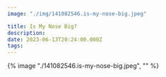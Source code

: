 ```yaml
---
image: "./img/141082546.is-my-nose-big.jpeg"

title: Is My Nose Big?
description: 
date: 2023-06-13T20:24:00.000Z
tags: 
---
```

{% image "./141082546.is-my-nose-big.jpeg", "" %}